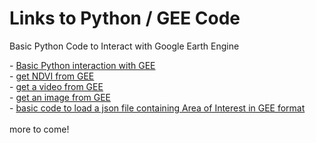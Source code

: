 <html>
<body>
<h1>Links to Python / GEE Code</h1>
<p>Basic Python Code to Interact with Google Earth Engine</p>
- <a href="https://github.com/GeeAraya/code_spot/edit/master/gee_basics.py">Basic Python interaction with GEE</a><br>
- <a href="https://github.com/GeeAraya/code_spot/blob/master/getGEENDVIImage.py">get NDVI from GEE</a><br>
- <a href="https://github.com/GeeAraya/code_spot/blob/master/getGEEVideo.py">get a video from GEE</a><br>
- <a href="https://github.com/GeeAraya/code_spot/blob/master/getGeeImage.py">get an image from GEE</a><br>
- <a href="https://github.com/GeeAraya/code_spot/blob/master/get_json_gee_aoi.py">basic code to load a json file containing Area of Interest in GEE format</a><br><br>
more to come!
</body>
</html>
